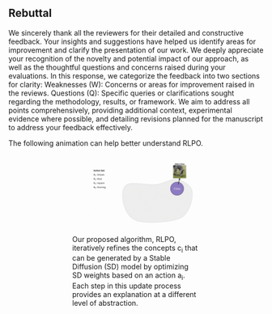 ## Rebuttal

We sincerely thank all the reviewers for their detailed and constructive feedback. Your insights and suggestions have helped us identify areas for improvement and clarify the presentation of our work. We deeply appreciate your recognition of the novelty and potential impact of our approach, as well as the thoughtful questions and concerns raised during your evaluations. In this response, we categorize the feedback into two sections for clarity:
Weaknesses (W): Concerns or areas for improvement raised in the reviews.
Questions (Q): Specific queries or clarifications sought regarding the methodology, results, or framework.
We aim to address all points comprehensively, providing additional context, experimental evidence where possible, and detailing revisions planned for the manuscript to address your feedback effectively.

The following animation can help better understand RLPO.

<p align="center">
  <img src="Images/RLPO Post.gif" alt="animation" width="50%">
  <p style="width: 50%; margin: 0 auto;">Our proposed algorithm, RLPO, iteratively refines the concepts c<sub>i</sub> that can be generated by a Stable Diffusion (SD) model by optimizing SD weights based on an action a<sub>i</sub>. Each step in this update process provides an explanation at a different level of abstraction.</p>
</p>
